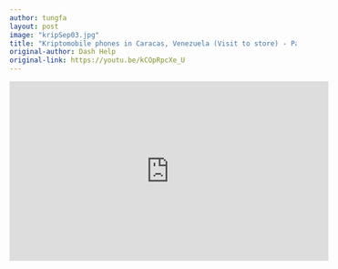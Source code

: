 ```yaml
---
author: tungfa
layout: post
image: "kripSep03.jpg"
title: "Kriptomobile phones in Caracas, Venezuela (Visit to store) - Partnership with Dash Help"
original-author: Dash Help
original-link: https://youtu.be/kCOpRpcXe_U
---
```




<iframe width="560" height="315" src="https://www.youtube.com/embed/kCOpRpcXe_U" frameborder="0" allow="autoplay; encrypted-media" allowfullscreen></iframe>
